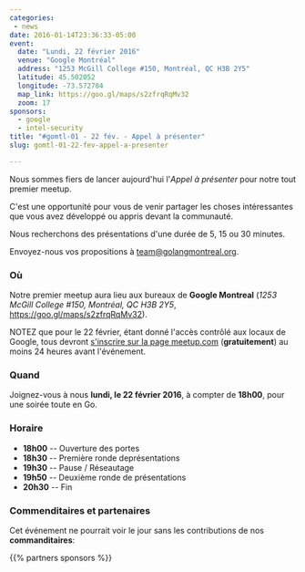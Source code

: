 ```yaml
---
categories:
 - news
date: 2016-01-14T23:36:33-05:00
event:
  date: "Lundi, 22 février 2016"
  venue: "Google Montréal"
  address: "1253 McGill College #150, Montréal, QC H3B 2Y5"
  latitude: 45.502052
  longitude: -73.572784
  map_link: https://goo.gl/maps/s2zfrqRqMv32
  zoom: 17
sponsors:
  - google
  - intel-security
title: "#gomtl-01 - 22 fév. - Appel à présenter"
slug: gomtl-01-22-fev-appel-a-presenter

---
```


Nous sommes fiers de lancer aujourd'hui l'_Appel à présenter_ pour notre tout
premier meetup.

C'est une opportunité pour vous de venir partager les choses intéressantes que
vous avez développé ou appris devant la communauté.

Nous recherchons des présentations d'une durée de 5, 15 ou 30 minutes.

Envoyez-nous vos propositions à <a
href="mailto:team@golangmontreal.org">team@golangmontreal.org</a>.

<!--more-->

### Où

Notre premier meetup aura lieu aux bureaux de **Google Montreal**  (_1253 McGill College #150, Montréal, QC H3B 2Y5_, https://goo.gl/maps/s2zfrqRqMv32).

NOTEZ que pour le 22 février, étant donné l'accès contrôlé aux locaux de Google,
tous devront
[s'inscrire sur la page meetup.com](http://www.meetup.com/fr-FR/GolangMontreal/events/228221625/) (**gratuitement**)
au moins 24 heures avant l'événement.


### Quand

Joignez-vous à nous **lundi, le 22 février 2016**, à compter de **18h00**, pour
une soirée toute en Go.


### Horaire

* **18h00** -- Ouverture des portes
* **18h30** -- Première ronde deprésentations
* **19h30** -- Pause / Réseautage
* **19h50** -- Deuxième ronde de présentations
* **20h30** -- Fin

### Commenditaires et partenaires

Cet événement ne pourrait voir le jour sans les contributions de nos **commanditaires**:

{{% partners sponsors %}}

<!--Nous voulons aussi remercier chaleureusement nos **partenaires** pour ce meetup:-->
